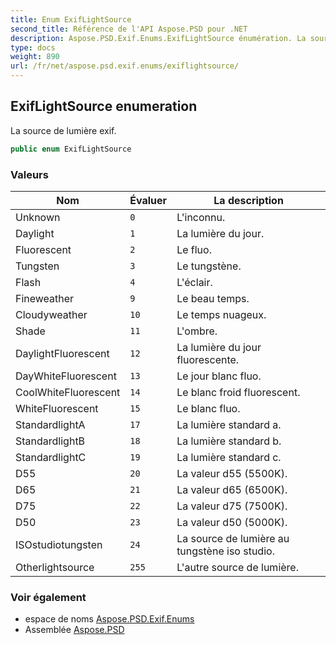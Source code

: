 ```yaml
---
title: Enum ExifLightSource
second_title: Référence de l'API Aspose.PSD pour .NET
description: Aspose.PSD.Exif.Enums.ExifLightSource énumération. La source de lumière exif.
type: docs
weight: 890
url: /fr/net/aspose.psd.exif.enums/exiflightsource/
---
```

## ExifLightSource enumeration

La source de lumière exif.

```csharp
public enum ExifLightSource
```

### Valeurs

| Nom | Évaluer | La description |
| --- | --- | --- |
| Unknown | `0` | L'inconnu. |
| Daylight | `1` | La lumière du jour. |
| Fluorescent | `2` | Le fluo. |
| Tungsten | `3` | Le tungstène. |
| Flash | `4` | L'éclair. |
| Fineweather | `9` | Le beau temps. |
| Cloudyweather | `10` | Le temps nuageux. |
| Shade | `11` | L'ombre. |
| DaylightFluorescent | `12` | La lumière du jour fluorescente. |
| DayWhiteFluorescent | `13` | Le jour blanc fluo. |
| CoolWhiteFluorescent | `14` | Le blanc froid fluorescent. |
| WhiteFluorescent | `15` | Le blanc fluo. |
| StandardlightA | `17` | La lumière standard a. |
| StandardlightB | `18` | La lumière standard b. |
| StandardlightC | `19` | La lumière standard c. |
| D55 | `20` | La valeur d55 (5500K). |
| D65 | `21` | La valeur d65 (6500K). |
| D75 | `22` | La valeur d75 (7500K). |
| D50 | `23` | La valeur d50 (5000K). |
| ISOstudiotungsten | `24` | La source de lumière au tungstène iso studio. |
| Otherlightsource | `255` | L'autre source de lumière. |

### Voir également

* espace de noms [Aspose.PSD.Exif.Enums](../../aspose.psd.exif.enums/)
* Assemblée [Aspose.PSD](../../)



